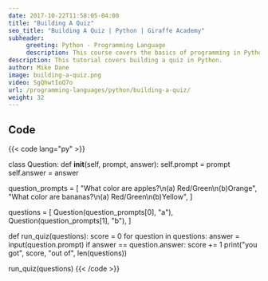 ```yaml
---
date: 2017-10-22T11:58:05-04:00
title: "Building A Quiz"
seo_title: "Building A Quiz | Python | Giraffe Academy"
subheader:
     greeting: Python - Programming Language
     description: This course covers the basics of programming in Python. Work your way through the videos and we'll teach you everything you need to know to start your programming journey!
description: This tutorial covers building a quiz in Python.
author: Mike Dane
image: building-a-quiz.png
video: SgQhwtIoQ7o
url: /programming-languages/python/building-a-quiz/
weight: 32
---
```


## Code

{{< code lang="py" >}}

class Question:
     def __init__(self, prompt, answer):
          self.prompt = prompt
          self.answer = answer

question_prompts = [
     "What color are apples?\n(a) Red/Green\n(b)Orange",
     "What color are bananas?\n(a) Red/Green\n(b)Yellow",
]

questions = [
     Question(question_prompts[0], "a"),
     Question(question_prompts[1], "b"),
]

def run_quiz(questions):
     score = 0
     for question in questions:
          answer = input(question.prompt)
          if answer == question.answer:
               score += 1
     print("you got", score, "out of", len(questions))

run_quiz(questions)
{{< /code >}}